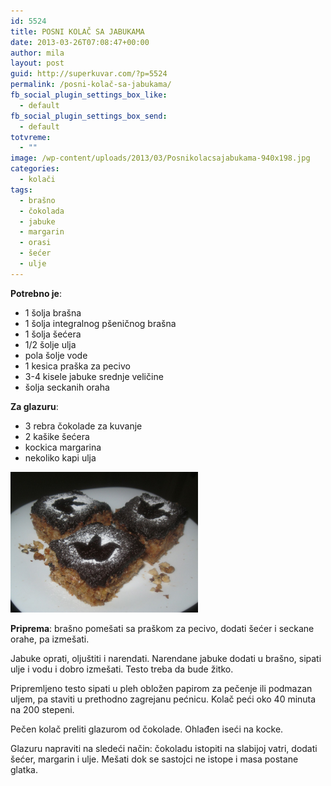 ```yaml
---
id: 5524
title: POSNI KOLAČ SA JABUKAMA
date: 2013-03-26T07:08:47+00:00
author: mila
layout: post
guid: http://superkuvar.com/?p=5524
permalink: /posni-kolač-sa-jabukama/
fb_social_plugin_settings_box_like:
  - default
fb_social_plugin_settings_box_send:
  - default
totvreme:
  - ""
image: /wp-content/uploads/2013/03/Posnikolacsajabukama-940x198.jpg
categories:
  - kolači
tags:
  - brašno
  - čokolada
  - jabuke
  - margarin
  - orasi
  - šećer
  - ulje
---
```

**Potrebno je**:

  * 1 šolja brašna
  * 1 šolja integralnog pšeničnog brašna
  * 1 šolja šećera
  * 1/2 šolje ulja
  * pola šolje vode
  * 1 kesica praška za pecivo
  * 3-4 kisele jabuke srednje veličine
  * šolja seckanih oraha

**Za glazuru**:

  * 3 rebra čokolade za kuvanje
  * 2 kašike šećera
  * kockica margarina
  * nekoliko kapi ulja

<img class="alignnone size-medium wp-image-5525" src="/wp-content/uploads/2013/03/Posnikolacsajabukama-1024x768.jpg" alt="Posnikolacsajabukama" width="300" height="225" /> 

**Priprema**: brašno pomešati sa praškom za pecivo, dodati šećer i seckane orahe, pa izmešati.

Jabuke oprati, oljuštiti i narendati. Narendane jabuke dodati u brašno, sipati ulje i vodu i dobro izmešati. Testo treba da bude žitko.

Pripremljeno testo sipati u pleh obložen papirom za pečenje ili podmazan uljem, pa staviti u prethodno zagrejanu pećnicu. Kolač peći oko 40 minuta na 200 stepeni.

Pečen kolač preliti glazurom od čokolade. Ohlađen iseći na kocke.

Glazuru napraviti na sledeći način: čokoladu istopiti na slabijoj vatri, dodati šećer, margarin i ulje. Mešati dok se sastojci ne istope i masa postane glatka.